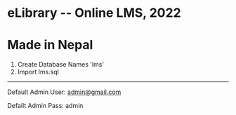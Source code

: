 # eLibrary -- Online LMS, 2022
# Made in Nepal

1. Create Database Names 'lms'
2. Import lms.sql

---

Default Admin User: admin@gmail.com

Defailt Admin Pass: admin
